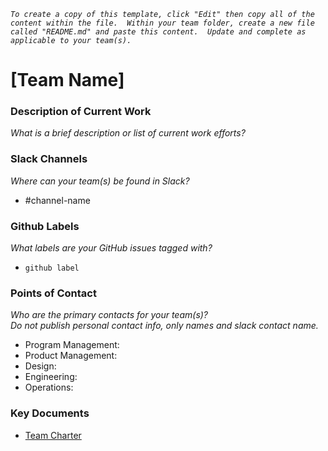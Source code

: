 _`To create a copy of this template, click "Edit" then copy all of the content within the file.  Within your team folder, create a new file called "README.md" and paste this content.  Update and complete as applicable to your team(s).`_

# [Team Name]

### Description of Current Work
_What is a brief description or list of current work efforts?_

### Slack Channels
_Where can your team(s) be found in Slack?_
- #channel-name


### Github Labels
_What labels are your GitHub issues tagged with?_
- `github label`


### Points of Contact 
_Who are the primary contacts for your team(s)?  
Do not publish personal contact info, only names and slack contact name._
- Program Management: 
- Product Management:  
- Design: 
- Engineering: 
- Operations:  

### Key Documents

- [Team Charter]()
